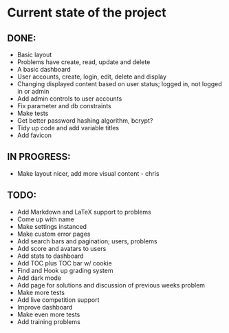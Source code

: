# Current state of the project

## DONE:
* Basic layout
* Problems have create, read, update and delete
* A basic dashboard
* User accounts, create, login, edit, delete and display
* Changing displayed content based on user status; logged in, not logged in or admin
* Add admin controls to user accounts
* Fix parameter and db constraints
* Make tests
* Get better password hashing algorithm, bcrypt?
* Tidy up code and add variable titles
* Add favicon

## IN PROGRESS:
* Make layout nicer, add more visual content - chris

## TODO:
* Add Markdown and LaTeX support to problems
* Come up with name
* Make settings instanced
* Make custom error pages
* Add search bars and pagination; users, problems
* Add score and avatars to users
* Add stats to dashboard
* Add TOC plus TOC bar w/ cookie
* Find and Hook up grading system
* Add dark mode
* Add page for solutions and discussion of previous weeks problem
* Make more tests
* Add live competition support
* Improve dashboard
* Make even more tests
* Add training problems